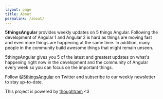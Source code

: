 ```yaml
---
layout: page
title: About
permalink: /about/
---
```


**5thingsAngular** provides weekly updates on 5 things Angular. Following the development of Angular 1 and Angular 2 is hard as things are moving fast and even more things are happening at the same time. In addition, many people in the community build awesome things that might remain unseen.

5thingsAngular gives you 5 of the latest and greatest updates on what's happening right now in the development and the community of Angular every week so you can focus on the important things.

Follow [@5thingsAngular](http://twitter.com/5thingsAngular) on Twitter and subscribe to our weekly newsletter to stay up-to-date.

This project is powered by [thoughtram](http://twitter.com/thoughtram) &lt;3
